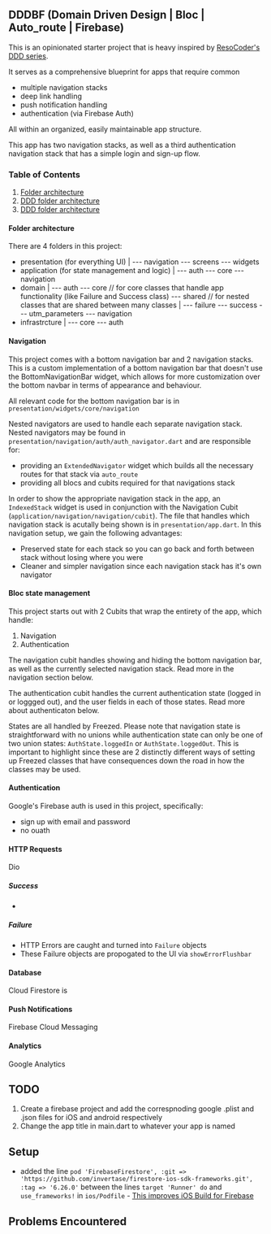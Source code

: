 ## DDDBF (Domain Driven Design | Bloc | Auto_route | Firebase)

This is an opinionated starter project that is heavy inspired by [ResoCoder's DDD series](https://www.youtube.com/watch?v=RMiN59x3uH0&list=PLB6lc7nQ1n4iS5p-IezFFgqP6YvAJy84U).

It serves as a comprehensive blueprint for apps that require common

- multiple navigation stacks
- deep link handling
- push notification handling
- authentication (via Firebase Auth)

All within an organized, easily maintainable app structure.

This app has two navigation stacks, as well as a third authentication navigation stack that has a simple login and sign-up flow.

### Table of Contents

1. [Folder architecture](#folder_architecture)
2. [DDD folder architecture](#domain-driven-design)
3. [DDD folder architecture](#domain-driven-design)

#### <a name="folder_architecture"></a> Folder architecture

There are 4 folders in this project:

- presentation (for everything UI)
  |
  --- navigation
  --- screens
  --- widgets
- application (for state management and logic)
  |
  --- auth
  --- core
  --- navigation
- domain
  |
  --- auth
  --- core // for core classes that handle app functionality (like Failure and Success class)
  --- shared // for nested classes that are shared between many classes
  |
  --- failure
  --- success
  --- utm_parameters
  --- navigation
- infrastrcture
  |
  --- core
  --- auth

#### Navigation

This project comes with a bottom navigation bar and 2 navigation stacks. This is a custom implementation of a bottom navigation bar that doesn't use the BottomNavigationBar widget, which allows for more customization over the bottom navbar in terms of appearance and behaviour.

All relevant code for the bottom navigation bar is in `presentation/widgets/core/navigation`

Nested navigators are used to handle each separate navigation stack. Nested navigators may be found in `presentation/navigation/auth/auth_navigator.dart` and are responsible for:

- providing an `ExtendedNavigator` widget which builds all the necessary routes for that stack via `auto_route`
- providing all blocs and cubits required for that navigations stack

In order to show the appropriate navigation stack in the app, an `IndexedStack` widget is used in conjunction with the Navigation Cubit (`application/navigation/navigation/cubit`). The file that handles which navigation stack is acutally being shown is in `presentation/app.dart`. In this navigation setup, we gain the following advantages:

- Preserved state for each stack so you can go back and forth between stack without losing where you were
- Cleaner and simpler navigation since each navigation stack has it's own navigator

#### Bloc state management

This project starts out with 2 Cubits that wrap the entirety of the app, which handle:

1. Navigation
2. Authentication

The navigation cubit handles showing and hiding the bottom navigation bar, as well as the currently selected navigation stack. Read more in the navigation section below.

The authentication cubit handles the current authentication state (logged in or loggged out), and the user fields in each of those states. Read more about authenticaton below.

States are all handled by Freezed. Please note that navigation state is straightforward with no unions while authentication state can only be one of two union states: `AuthState.loggedIn` or `AuthState.loggedOut`. This is important to highlight since these are 2 distinctly different ways of setting up Freezed classes that have consequences down the road in how the classes may be used.

#### Authentication

Google's Firebase auth is used in this project, specifically:

- sign up with email and password
- no ouath

#### HTTP Requests

Dio

##### Success

-

##### Failure

- HTTP Errors are caught and turned into `Failure` objects
- These Failure objects are propogated to the UI via `showErrorFlushbar`

#### Database

Cloud Firestore is

#### Push Notifications

Firebase Cloud Messaging

#### Analytics

Google Analytics

## TODO

1. Create a firebase project and add the correspnoding google .plist and .json files for iOS and android respectively
2. Change the app title in main.dart to whatever your app is named

## Setup

- added the line `pod 'FirebaseFirestore', :git => 'https://github.com/invertase/firestore-ios-sdk-frameworks.git', :tag => '6.26.0'` between the lines `target 'Runner' do` and `use_frameworks!` in `ios/Podfile` - [This improves iOS Build for Firebase](https://firebase.flutter.dev/docs/overview/)

## Problems Encountered
